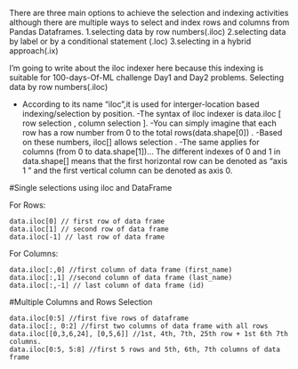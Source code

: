 There are three main options to achieve the selection and indexing activities although there are multiple ways to select and index rows and columns from  Pandas Dataframes.
1.selecting data by row numbers(.iloc)
2.selecting data by label or by a conditional statement (.loc)
3.selecting in a hybrid approach(.ix)  

I’m going to write about the iloc indexer here because this indexing is suitable for 100-days-Of-ML challenge Day1 and Day2 problems. 
Selecting data by row numbers(.iloc)
  - According to its name “iloc”,it is used for interger-location based indexing/selection by position.
  -The syntax of iloc indexer is data.iloc [ row selection ,  column selection ].
  -You can simply imagine that each row has a row number from 0 to the total rows(data.shape[0]) .
  -Based on these numbers, iloc[] allows selection . 
  -The same applies for columns (from 0 to data.shape[1])… The different indexes of 0 and 1 in data.shape[] means that the first horizontal    row can be denoted as “axis 1 ” and the first vertical column can be denoted as axis 0. 
  

  #Single selections using iloc and DataFrame

For  Rows:
   
    data.iloc[0] // first row of data frame 
    data.iloc[1] // second row of data frame 
    data.iloc[-1] // last row of data frame 

For Columns:

    data.iloc[:,0] //first column of data frame (first_name)
    data.iloc[:,1] //second column of data frame (last_name)
    data.iloc[:,-1] // last column of data frame (id)
  
#Multiple Columns and Rows Selection
   
    data.iloc[0:5] //first five rows of dataframe
    data.iloc[:, 0:2] //first two columns of data frame with all rows
    data.iloc[[0,3,6,24], [0,5,6]] //1st, 4th, 7th, 25th row + 1st 6th 7th columns.
    data.iloc[0:5, 5:8] //first 5 rows and 5th, 6th, 7th columns of data frame 


